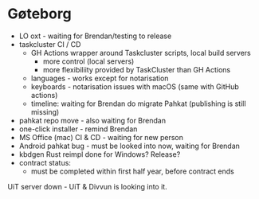 # Gøteborg

- LO oxt - waiting for Brendan/testing to release
- taskcluster CI / CD
    - GH Actions wrapper around Taskcluster scripts, local build servers
        - more control (local servers)
        - more flexibiliity provided by TaskCluster than GH Actions
    - languages - works except for notarisation
    - keyboards - notarisation issues with macOS (same with GitHub actions)
    - timeline: waiting for Brendan do migrate Pahkat (publishing is still missing)
- pahkat repo move - also waiting for Brendan
- one-click installer - remind Brendan
- MS Office (mac) CI & CD - waiting for new person
- Android pahkat bug - must be looked into now, waiting for Brendan
- kbdgen Rust reimpl done for Windows? Release?
- contract status:
    - must be completed within first half year, before contract ends

UiT server down - UiT & Divvun is looking into it.
